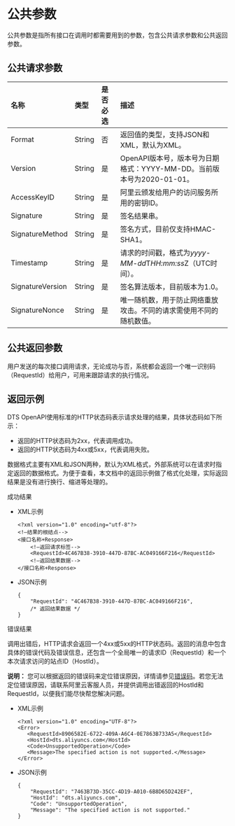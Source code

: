 # 公共参数

公共参数是指所有接口在调用时都需要用到的参数，包含公共请求参数和公共返回参数。

## 公共请求参数

|名称|类型|是否必选|描述|
|:-|:-|:---|:-|
|Format|String|否|返回值的类型，支持JSON和XML，默认为XML。|
|Version|String|是|OpenAPI版本号，版本号为日期格式：YYYY-MM-DD。当前版本号为2020-01-01。|
|AccessKeyID|String|是|阿里云颁发给用户的访问服务所用的密钥ID。|
|Signature|String|是|签名结果串。|
|SignatureMethod|String|是|签名方式，目前仅支持HMAC-SHA1。|
|Timestamp|String|是|请求的时间戳，格式为*yyyy-MM-dd*T*HH:mm:ss*Z（UTC时间）。|
|SignatureVersion|String|是|签名算法版本，目前版本为1.0。|
|SignatureNonce|String|是|唯一随机数，用于防止网络重放攻击。不同的请求需使用不同的随机数值。|

## 公共返回参数

用户发送的每次接口调用请求，无论成功与否，系统都会返回一个唯一识别码（RequestId）给用户，可用来跟踪请求的执行情况。

## 返回示例

DTS OpenAPI使用标准的HTTP状态码表示请求处理的结果，具体状态码如下所示：

-   返回的HTTP状态码为2xx，代表调用成功。
-   返回的HTTP状态码为4xx或5xx，代表调用失败。

数据格式主要有XML和JSON两种，默认为XML格式，外部系统可以在请求时指定返回的数据格式。为便于查看，本文档中的返回示例做了格式化处理，实际返回结果是没有进行换行、缩进等处理的。

成功结果

-   XML示例

    ```
    <?xml version="1.0" encoding="utf-8"?> 
    <!—结果的根结点-->
    <接口名称+Response>
        <!—返回请求标签-->
        <RequestId>4C467B38-3910-447D-87BC-AC049166F216</RequestId>
        <!—返回结果数据-->
    </接口名称+Response>
    ```

-   JSON示例

    ```
    {
        "RequestId": "4C467B38-3910-447D-87BC-AC049166F216",
        /* 返回结果数据 */
    }
    ```


错误结果

调用出错后，HTTP请求会返回一个4xx或5xx的HTTP状态码。返回的消息中包含具体的错误代码及错误信息，还包含一个全局唯一的请求ID（RequestId）和一个本次请求访问的站点ID（HostId）。

**说明：** 您可以根据返回的错误码来定位错误原因，详情请参见[错误码](https://error-center.aliyun.com/status/product/Dts)。若您无法定位错误原因，请联系阿里云客服人员，并提供调用出错返回的HostId和RequestId，以便我们能尽快帮您解决问题。

-   XML示例

    ```
    <?xml version="1.0" encoding="UTF-8"?>
    <Error>
       <RequestId>8906582E-6722-409A-A6C4-0E7863B733A5</RequestId>
       <HostId>dts.aliyuncs.com</HostId>
       <Code>UnsupportedOperation</Code>
       <Message>The specified action is not supported.</Message>
    </Error>
    ```

-   JSON示例

    ```
    {
        "RequestId": "7463B73D-35CC-4D19-A010-6B8D65D242EF",
        "HostId": "dts.aliyuncs.com",
        "Code": "UnsupportedOperation",
        "Message": "The specified action is not supported."
    }
    ```


